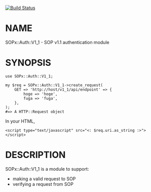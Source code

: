 [![Build Status](https://travis-ci.org/yowcowvg/p5-SOPx-Auth-V1_1.svg?branch=master)](https://travis-ci.org/yowcowvg/p5-SOPx-Auth-V1_1)

# NAME

SOPx::Auth::V1\_1 - SOP v1.1 authentication module

# SYNOPSIS

    use SOPx::Auth::V1_1;

    my $req = SOPx::Auth::V1_1->create_request(
        GET => 'http://host/v1_1/api/endpoint' => {
            hoge => 'hoge',
            fuga => 'fuga',
        },
    );
    #=> A HTTP::Request object

In your HTML,

    <script type="text/javascript" src="<: $req.uri.as_string :>"></script>

# DESCRIPTION

SOPx::Auth::V1\_1 is a module to support:

+ making a valid request to SOP
+ verifying a request from SOP
